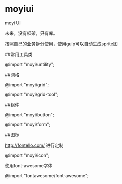 moyiui
======

moyi UI

未来，没有框架，只有库。

按照自己的业务拆分使用，使用gulp可以自动生成sprite图

##常用工具类

@import "moyi/untility";

##网格

@import "moyi/grid";

@import "moyi/grid-tool";

##组件

@import "moyi/button";

@import "moyi/form";

##图标

http://fontello.com/ 进行定制 

@import "moyi/icon";

使用font-awesome字体

@import "fontawesome/font-awesome";
